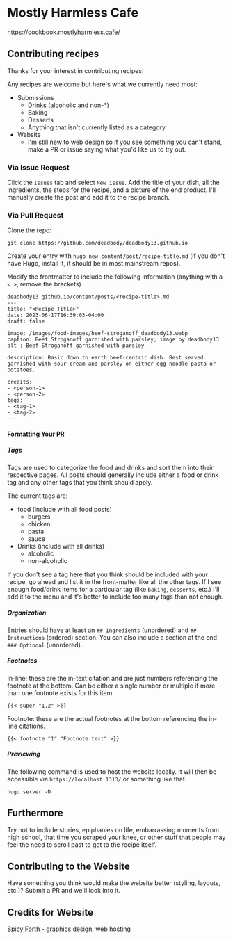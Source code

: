 # Mostly Harmless Cafe
https://cookbook.mostlyharmless.cafe/

## Contributing recipes

Thanks for your interest in contributing recipes!

Any recipes are welcome but here's what we currently need most:
- Submissions
    - Drinks (alcoholic and non-*)
    - Baking
    - Desserts
    - Anything that isn't currently listed as a category
- Website
    - I'm still new to web design so if you see something you can't stand, make a PR or issue saying what you'd like us to try out.

### Via Issue Request

Click the `Issues` tab and select `New issue`. Add the title of your dish, all the ingredients, the steps for the recipe, and a picture of the end product. I'll manually create the post and add it to the recipe branch.

### Via Pull Request

Clone the repo:

`git clone https://github.com/deadbody/deadbody13.github.io`

Create your entry with `hugo new content/post/recipe-title.md` (if you don't have Hugo, install it, it should be in most mainstream repos).

Modify the frontmatter to include the following information (anything with a `< >`, remove the brackets)

```
deadbody13.github.io/content/posts/<recipe-title>.md
---
title: "<Recipe Title>"
date: 2023-06-17T16:39:03-04:00
draft: false

image: /images/food-images/beef-stroganoff_deadbody13.webp
caption: Beef Stroganoff garnished with parsley; image by deadbody13
alt : Beef Stroganoff garnished with parsley

description: Basic down to earth beef-centric dish. Best served garnished with sour cream and parsley on either egg-noodle pasta or potatoes.

credits:
- <person-1>
- <person-2>
tags:
- <tag-1>
- <tag-2>
---
```

#### Formatting Your PR

##### Tags

Tags are used to categorize the food and drinks and sort them into their respective pages. All posts should generally include either a food or drink tag and any other tags that you think should apply.

The current tags are:
- food (include with all food posts)
    - burgers
    - chicken
    - pasta
    - sauce
- Drinks (include with all drinks)
    - alcoholic
    - non-alcoholic
 
If you don't see a tag here that you think should be included with your recipe, go ahead and list it in the front-matter like all the other tags. If I see enough food/drink items for a particular tag (like `baking`, `desserts`, etc.) I'll add it to the menu and it's better to include too many tags than not enough.

##### Organization

Entries should have at least an `## Ingredients` (unordered) and `## Instructions` (ordered) section. You can also include a section at the end `### Optional` (unordered).

##### Footnotes
In-line: these are the in-text citation and are just numbers referencing the footnote at the bottom. Can be either a single number or multiple if more than one footnote exists for this item.
```
{{< super "1,2" >}}
```
Footnote: these are the actual footnotes at the bottom referencing the in-line citations.
```
{{< footnote "1" "Footnote text" >}}
```

##### Previewing
The following command is used to host the website locally. It will then be accessible via `https://localhost:1313/` or something like that.

```
hugo server -D
```

## Furthermore

Try not to include stories, epiphanies on life, embarrassing moments from high school, that time you scraped your knee, or other stuff that people may feel the need to scroll past to get to the recipe itself.


## Contributing to the Website

Have something you think would make the website better (styling, layouts, etc.)? Submit a PR and we'll look into it.

## Credits for Website

[Spicy Forth](https://github.com/SpicyForthProgrammer) - graphics design, web hosting
